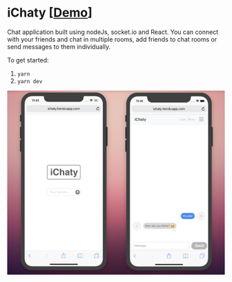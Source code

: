 # iChaty [[Demo](https://ichaty.herokuapp.com)]

Chat application built using nodeJs, socket.io and React. You can connect with your friends and chat in multiple rooms, add friends to chat rooms or send messages to them individually.

To get started:

1. `yarn`
2. `yarn dev`

![showcase](src/showcase.png)

